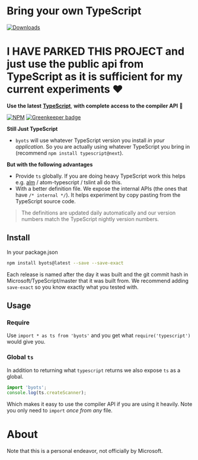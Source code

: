 # Bring your own TypeScript
[![Downloads](http://img.shields.io/npm/dm/byots.svg)](https://npmjs.org/package/byots)

# I HAVE PARKED THIS PROJECT and just use the public api from TypeScript as it is sufficient for my current experiments ❤️

**Use the latest** [**TypeScript**](https://github.com/Microsoft/TypeScript), **with complete access to the compiler API** 🌹

[![NPM](https://nodei.co/npm-dl/byots.png)](https://nodei.co/npm/byots/) [![Greenkeeper badge](https://badges.greenkeeper.io/basarat/byots.svg)](https://greenkeeper.io/)


**Still Just TypeScript**

* `byots` will use whatever TypeScript version you install *in your application*. So you are actually using whatever TypeScript you bring in (recommend `npm install typescript@next`).

**But with the following advantages**

* Provide `ts` globally. If you are doing heavy TypeScript work this helps e.g. [alm](http://alm.tools) / atom-typescript / tslint all do this.
* With a better definition file. We expose the internal APIs (the ones that have `/* internal */`). It helps experiment by copy pasting from the TypeScript source code.

> The definitions are updated daily automatically and our version numbers match the TypeScript nightly version numbers.

## Install
In your package.json

```sh
npm install byots@latest --save --save-exact
```

Each release is named after the day it was built and the git commit hash in Microsoft/TypeScript/master that it was built from. We recommend adding `save-exact` so you know exactly what you tested with.

## Usage

### Require
Use `import * as ts from 'byots'` and you get what `require('typescript')` would give you.

### Global `ts`
In addition to returning what `typescript` returns we also expose `ts` as a global.

```ts
import 'byots';
console.log(ts.createScanner);
```
Which makes it easy to use the compiler API if you are using it heavily. Note you only need to `import` *once from any* file.

# About
Note that this is a personal endeavor, not officially by Microsoft.
